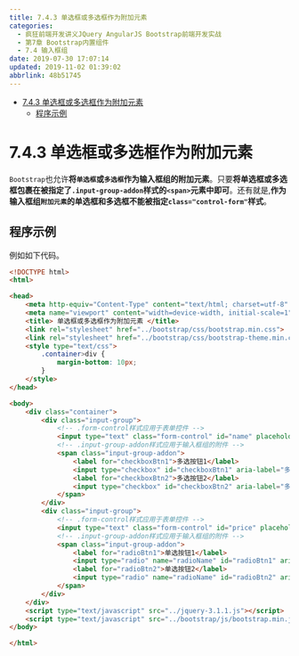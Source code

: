 ```yaml
---
title: 7.4.3 单选框或多选框作为附加元素
categories: 
  - 疯狂前端开发讲义JQuery AngularJS Bootstrap前端开发实战
  - 第7章 Bootstrap内置组件
  - 7.4 输入框组
date: 2019-07-30 17:07:14
updated: 2019-11-02 01:39:02
abbrlink: 48b51745
---
```

- [7.4.3 单选框或多选框作为附加元素](/ReadingNotes/48b51745/#7-4-3-单选框或多选框作为附加元素)
    - [程序示例](/ReadingNotes/48b51745/#程序示例)

<!--more-->
<script src="https://cdn.bootcss.com/jquery/3.4.0/jquery.slim.min.js"></script>
<script>$(document).ready(function () {$(".post-body > ul:nth-child(1)").hide();});</script>

<!--end-->
<!--SSTStart-->
# 7.4.3 单选框或多选框作为附加元素 #
`Bootstrap`也允许**将`单选框`或`多选框`作为输入框组的附加元素**。只要**将单选框或多选框包裹在被指定了`.input-group-addon`样式的`<span>`元素中即可**。还有就是,**作为输入框组`附加元素`的单选框和多选框不能被指定`class="control-form"`样式**。
<!--SSTStop-->
## 程序示例 ##
例如如下代码。
```html
<!DOCTYPE html>
<html>

<head>
	<meta http-equiv="Content-Type" content="text/html; charset=utf-8" />
	<meta name="viewport" content="width=device-width, initial-scale=1">
	<title> 单选框或多选框作为附加元素 </title>
	<link rel="stylesheet" href="../bootstrap/css/bootstrap.min.css">
	<link rel="stylesheet" href="../bootstrap/css/bootstrap-theme.min.css">
	<style type="text/css">
		.container>div {
			margin-bottom: 10px;
		}
	</style>
</head>

<body>
	<div class="container">
		<div class="input-group">
			<!-- .form-control样式应用于表单控件 -->
			<input type="text" class="form-control" id="name" placeholder="姓名">
			<!-- .input-group-addon样式应用于输入框组的附件 -->
			<span class="input-group-addon">
				<label for="checkboxBtn1">多选按钮1</label>
				<input type="checkbox" id="checkboxBtn1" aria-label="多选按钮1">
				<label for="checkboxBtn2">多选按钮2</label>
				<input type="checkbox" id="checkboxBtn2" aria-label="多选按钮2">
			</span>
		</div>
		<div class="input-group">
			<!-- .form-control样式应用于表单控件 -->
			<input type="text" class="form-control" id="price" placeholder="乱填吧">
			<!-- .input-group-addon样式应用于输入框组的附件 -->
			<span class="input-group-addon">
				<label for="radioBtn1">单选按钮1</label>
				<input type="radio" name="radioName" id="radioBtn1" aria-label="单选按钮1">
				<label for="radioBtn2">单选按钮2</label>
				<input type="radio" name="radioName" id="radioBtn2" aria-label="单选按钮2">
			</span>
		</div>
	</div>
	<script type="text/javascript" src="../jquery-3.1.1.js"></script>
	<script type="text/javascript" src="../bootstrap/js/bootstrap.min.js"></script>
</body>

</html>
```

